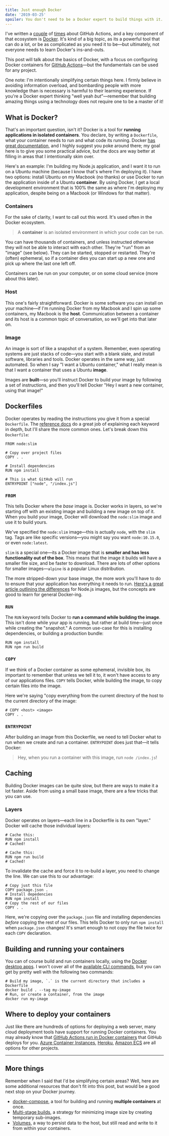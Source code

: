 ```yaml
---
title: Just enough Docker
date: '2019-03-25'
spoiler: You don't need to be a Docker expert to build things with it.
---
```


I've written a [couple](../building-github-actions-in-node) of [times](../use-github-actions-for-ci) about GitHub Actions, and a key component of that ecosystem is [Docker](https://docker.com). It's kind of a big topic, as its a powerful tool that can do a lot, or be as complicated as you need it to be—but ultimately, not everyone needs to learn Docker's ins-and-outs.

This post will talk about the basics of Docker, with a focus on configuring Docker containers for [GitHub Actions](https://github.com/features/actions)—but the fundamentals can be used for any project.

One note: I'm intentionally simplifying certain things here. I firmly believe in avoiding information overload, and bombarding people with more knowledge than is necessary is harmful to their learning experience. If you're a Docker expert thinking "well yeah _but_"—remember that building amazing things using a technology does not require one to be a master of it!

## What is Docker?

That's an important question, isn't it? Docker is a tool for **running applications in isolated containers**. You declare, by writing a `Dockerfile`, what your container needs to run and what code its running. Docker [has great documentation](https://docs.docker.com), and I highly suggest you poke around there; my goal here is to give you some practical advice, but the docs are way better at filling in areas that I intentionally skim over.

Here's an example: I'm building my Node.js application, and I want it to run on a Ubuntu machine (because I know that's where I'm deploying it). I have two options: install Ubuntu on my Macbook (no thanks) or use Docker to run the application inside of a Ubuntu **container**. By using Docker, I get a local development environment that is 100% the same as where I'm deploying my application, despite being on a Macbook (or Windows for that matter).

### Containers

For the sake of clarity, I want to call out this word. It's used often in the Docker ecosystem.

> A **container** is an isolated environment in which your code can be run.

You can have thousands of containers, and unless instructed otherwise they will not be able to interact with each other. They're "run" from an "image" (see below). They can be started, stopped or restarted. They're (often) ephemeral, so if a container dies you can start up a new one and pick up where the last one left off.

Containers can be run on your computer, or on some cloud service (more about this later).

### Host

This one's fairly straightforward. Docker is some software you can install on your machine—if I'm running Docker from my Macbook and I spin up some containers, my Macbook is the **host**. Communication between a container and its host is a common topic of conversation, so we'll get into that later on.

### Image

An image is sort of like a snapshot of a system. Remember, even operating systems are just stacks of code—you start with a blank slate, and install software, libraries and tools. Docker operates in the same way, just automated. So when I say "I want a Ubuntu container," what I really mean is that I want a container that uses a Ubuntu **image**.

Images are **built**—so you'll instruct Docker to build your image by following a set of instructions, and then you'll tell Docker "Hey I want a new container, using that image!"

## Dockerfiles

Docker operates by reading the instructions you give it from a special `Dockerfile`. The [reference docs](https://docs.docker.com/engine/reference/builder/) do a great job of explaining each keyword in depth, but I'll share the more common ones. Let's break down this `Dockerfile`:

```docker
FROM node:slim

# Copy over project files
COPY . .

# Install dependencies
RUN npm install

# This is what GitHub will run
ENTRYPOINT ["node", "/index.js"]
```

### `FROM`

This tells Docker where the _base_ image is. Docker works in layers, so we're starting off with an existing image and building a new image on top of it. When you build your image, Docker will download the `node:slim` image and use it to build yours.

We've specified the `node:slim` image—this is actually `node`, with the `slim` tag. Tags are like specific versions—you might say you want `node:10.15.0`, or even `node:latest`.

`slim` is a special one—its a Docker image that is **smaller and has less functionality out of the box**. This means that the image it builds will have a smaller file size, and be faster to download. There are lots of other options for smaller images—`alpine` is a popular Linux distribution.

The more stripped-down your base image, the more work you'll have to do to ensure that your application has everything it needs to run. [Here's a great article outlining the differences](https://derickbailey.com/2017/03/09/selecting-a-node-js-image-for-docker/) for Node.js images, but the concepts are good to learn for general Docker-ing.

### `RUN`

The `RUN` keyword tells Docker to **run a command while building the image**. This isn't done while your app is running, but rather at build time—just once while creating the "snapshot." A common use-case for this is installing dependencies, or building a production bundle:

```docker
RUN npm install
RUN npm run build
```

### `COPY`

If we think of a Docker container as some ephemeral, invisible box, its important to remember that unless we tell it to, it won't have access to any of our applications files. `COPY` tells Docker, while building the image, to copy certain files into the image.

Here we're saying "copy everything from the current directory of the host to the current directory of the image:

```docker
# COPY <host> <image>
COPY . .
```

### `ENTRYPOINT`

After building an image from this Dockerfile, we need to tell Docker what to run when we create and run a container. `ENTRYPOINT` does just that—it tells Docker:

> Hey, when you run a container with this image, run `node /index.js`!

## Caching

Building Docker images can be quite slow, but there are ways to make it a lot faster. Aside from using a small base image, there are a few tricks that you can use.

### Layers

Docker operates on layers—each line in a Dockerfile is its own "layer." Docker will cache those individual layers:

```docker
# Cache this:
RUN npm install
# Cached!

# Cache this:
RUN npm run build
# Cached!
```

To invalidate the cache and force it to re-build a layer, you need to change the line. We can use this to our advantage:

```docker
# Copy just this file
COPY package.json .
# Install depedencies
RUN npm install
# Copy the rest of our files
COPY . .
```

Here, we're copying over the `package.json` file and installing dependencies _before_ copying the rest of our files. This tells Docker to only run `npm install` when `package.json` changes! It's smart enough to not copy the file twice for each `COPY` declaration.

## Building and running your containers

You can of course build and run containers locally, using the [Docker desktop apps](https://docs.docker.com/install/). I won't cover all of the [available CLI commands](https://docs.docker.com/engine/reference/run/), but you can get by pretty well with the following two commands:

```shell
# Build my image, `.` is the current directory that includes a Dockerfile
docker build . --tag my-image
# Run, or create a container, from the image
docker run my-image
```

## Where to deploy your containers

Just like there are hundreds of options for deploying a web server, many cloud deployment tools have support for running Docker containers. You may already know that [GitHub Actions run in Docker containers](https://developer.github.com/actions/creating-github-actions/creating-a-docker-container/) that GitHub deploys for you. [Azure Container Instances](https://azure.microsoft.com/en-ca/services/container-instances/), [Heroku](https://devcenter.heroku.com/categories/deploying-with-docker), [Amazon ECS](https://aws.amazon.com/getting-started/tutorials/deploy-docker-containers/) are all options for other projects.

---

## More things

Remember when I said that I'd be simplifying certain areas? Well, here are some additional resources that don't fit into this post, but would be a good next stop on your Docker journey.

* [docker-compose](https://docs.docker.com/compose/), a tool for building and running **multiple containers** at once.
* [Multi-stage builds](https://docs.docker.com/develop/develop-images/multistage-build/), a strategy for minimizing image size by creating temporary sub-images.
* [Volumes](https://docs.docker.com/storage/volumes/), a way to persist data to the host, but still read and write to it from within your containers.